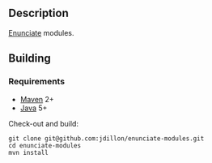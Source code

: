 Description
-----------

[Enunciate](http://enunciate.codehaus.org) modules.

Building
--------

### Requirements

* [Maven](http://maven.apache.org) 2+
* [Java](http://java.sun.com) 5+

Check-out and build:

    git clone git@github.com:jdillon/enunciate-modules.git
    cd enunciate-modules
    mvn install